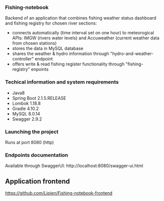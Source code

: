 ### Fishing-notebook
Backend of an application that combines fishing weather status dashboard and fishing registry for chosen river sections:
- connects automatically (time interval set on one hour) to meteorogical APIs: IMGW (rivers water levels) and Accuweather (current weather data from chosen stations)
- stores the data in MySQL database
- shares the weather & hydro information through "hydro-and-weather-controller" endpoint
- offers write & read fishing register functionality through "fishing-registry" enpoints

### Techical information and system requirements
- Java8
- Spring Boot 2.1.5.RELEASE
- Lombok 1.18.8
- Gradle 4.10.2
- MySQL 8.0.14
- Swagger 2.9.2

### Launching the project
Runs at port 8080 (http)

### Endpoints documentation
Available through SwaggerUI: http://localhost:8080/swagger-ui.html

## Application frontend
https://github.com/Lipien/Fishing-notebook-frontend
